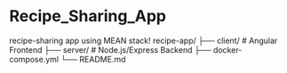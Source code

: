 # Recipe_Sharing_App
recipe-sharing app using MEAN stack!
recipe-app/
├── client/          # Angular Frontend
├── server/          # Node.js/Express Backend
├── docker-compose.yml
└── README.md
